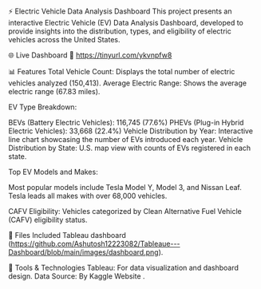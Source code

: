 
⚡ Electric Vehicle Data Analysis Dashboard
This project presents an interactive Electric Vehicle (EV) Data Analysis Dashboard, developed to provide insights into the distribution, 
types, and eligibility of electric vehicles across the United States.


🌐 Live Dashboard
🔗 https://tinyurl.com/ykvnpfw8

📊 Features
Total Vehicle Count: Displays the total number of electric vehicles analyzed (150,413).
Average Electric Range: Shows the average electric range (67.83 miles).

EV Type Breakdown:

BEVs (Battery Electric Vehicles): 116,745 (77.6%)
PHEVs (Plug-in Hybrid Electric Vehicles): 33,668 (22.4%)
Vehicle Distribution by Year: Interactive line chart showcasing the number of EVs introduced each year.
Vehicle Distribution by State: U.S. map view with counts of EVs registered in each state.

Top EV Models and Makes:

Most popular models include Tesla Model Y, Model 3, and Nissan Leaf.
Tesla leads all makes with over 68,000 vehicles.

CAFV Eligibility:
Vehicles categorized by Clean Alternative Fuel Vehicle (CAFV) eligibility status.

📁 Files Included
Tableau dashboard (https://github.com/Ashutosh12223082/Tableaue---Dashboard/blob/main/images/dashboard.png).

📌 Tools & Technologies
Tableau: For data visualization and dashboard design.
Data Source: By Kaggle Website .
